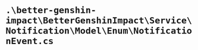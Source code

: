 # `.\better-genshin-impact\BetterGenshinImpact\Service\Notification\Model\Enum\NotificationEvent.cs`

```cs

```